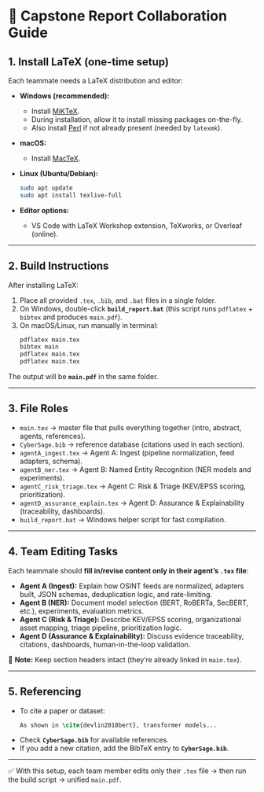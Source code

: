 # 📘 Capstone Report Collaboration Guide

## 1. Install LaTeX (one-time setup)
Each teammate needs a LaTeX distribution and editor:

- **Windows (recommended):**
  - Install [MiKTeX](https://miktex.org/download).
  - During installation, allow it to install missing packages on-the-fly.
  - Also install [Perl](https://strawberryperl.com/) if not already present (needed by `latexmk`).

- **macOS:**
  - Install [MacTeX](https://tug.org/mactex/).

- **Linux (Ubuntu/Debian):**
  ```bash
  sudo apt update
  sudo apt install texlive-full
  ```

- **Editor options:**
  - VS Code with LaTeX Workshop extension, TeXworks, or Overleaf (online).

---

## 2. Build Instructions
After installing LaTeX:

1. Place all provided `.tex`, `.bib`, and `.bat` files in a single folder.
2. On Windows, double-click **`build_report.bat`** (this script runs `pdflatex` + `bibtex` and produces `main.pdf`).
3. On macOS/Linux, run manually in terminal:
   ```bash
   pdflatex main.tex
   bibtex main
   pdflatex main.tex
   pdflatex main.tex
   ```

The output will be **`main.pdf`** in the same folder.

---

## 3. File Roles
- `main.tex` → master file that pulls everything together (intro, abstract, agents, references).
- `CyberSage.bib` → reference database (citations used in each section).
- `agentA_ingest.tex` → Agent A: Ingest (pipeline normalization, feed adapters, schema).
- `agentB_ner.tex` → Agent B: Named Entity Recognition (NER models and experiments).
- `agentC_risk_triage.tex` → Agent C: Risk & Triage (KEV/EPSS scoring, prioritization).
- `agentD_assurance_explain.tex` → Agent D: Assurance & Explainability (traceability, dashboards).
- `build_report.bat` → Windows helper script for fast compilation.

---

## 4. Team Editing Tasks
Each teammate should **fill in/revise content only in their agent’s `.tex` file**:

- **Agent A (Ingest):** Explain how OSINT feeds are normalized, adapters built, JSON schemas, deduplication logic, and rate-limiting.
- **Agent B (NER):** Document model selection (BERT, RoBERTa, SecBERT, etc.), experiments, evaluation metrics.
- **Agent C (Risk & Triage):** Describe KEV/EPSS scoring, organizational asset mapping, triage pipeline, prioritization logic.
- **Agent D (Assurance & Explainability):** Discuss evidence traceability, citations, dashboards, human-in-the-loop validation.

📌 **Note:** Keep section headers intact (they’re already linked in `main.tex`).

---

## 5. Referencing
- To cite a paper or dataset:  
  ```latex
  As shown in \cite{devlin2018bert}, transformer models...
  ```
- Check **`CyberSage.bib`** for available references.  
- If you add a new citation, add the BibTeX entry to **`CyberSage.bib`**.

---

✅ With this setup, each team member edits only their `.tex` file → then run the build script → unified `main.pdf`.
